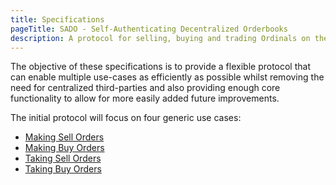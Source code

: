```yaml
---
title: Specifications
pageTitle: SADO - Self-Authenticating Decentralized Orderbooks
description: A protocol for selling, buying and trading Ordinals on the bitcoin network.
---
```


The objective of these specifications is to provide a flexible protocol that can enable multiple use-cases as efficiently as possible whilst removing the need for centralized third-parties and also providing enough core functionality to allow for more easily added future improvements.

The initial protocol will focus on four generic use cases:

 - [Making Sell Orders](/docs/making-sell-orders)
 - [Making Buy Orders](/docs/making-buy-orders)
 - [Taking Sell Orders](/docs/taking-sell-orders)
 - [Taking Buy Orders](/docs/taking-buy-orders)
